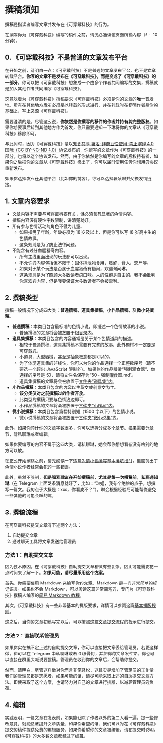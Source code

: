 # 撰稿须知
撰稿是指读者编写文章并发布在《可穿戴科技》的行为。

在撰写你为《可穿戴科技》编写的稿件之前，请务必通读该页面所有内容（5 ~ 10 分钟）。

## 0. 《可穿戴科技》不是普通的文章发布平台
在开始之前，请明白一点：《可穿戴科技》不是普通的文章发布平台，也不是文章转载平台。**你写的文章不是发布在《可穿戴科技》，而是变成了《可穿戴科技》的一部分**。你可以把《可穿戴科技》想象成一个由多个作者共同编写的文集，撰稿就是加入其他作者共同编写《可穿戴科技》。

这意味着为《可穿戴科技》撰稿要求《可穿戴科技》必须是你的文章的**唯一**首发地。所有在其他地方发布必须是以转载的形式进行，并在转载时在标明作者是你的基础上，写上来源《可穿戴科技》。

需要澄清的是，尽管这么说，**你依然是你撰写的稿件的作者并持有其完整版权**。如果你想要事后转到其他地方作为首发，你只需要通知一下琳将你的文章从《可穿戴科技》移除即可。

与此同时，因为《可穿戴科技》是以[知识共享 署名-非商业性使用-禁止演绎 4.0 国际（CC BY-NC-ND 4.0）协议](https://creativecommons.org/licenses/by-nc-nd/4.0/deed.zh)发布的，你撰写的文章作为《可穿戴科技》的一部分，也将以这个协议发布。然而，由于你依然是你编写的文章的版权持有者，如果你之后把你的文章从《可穿戴科技》撤出了，你可以届时使用任何你想用的协议重新发布。

如果你选择发布在其他平台（比如你的博客），你可以选择联系琳并交换友情链接。

## 1. 文章内容要求
- 文章内容不需要与可穿戴科技有关，但必须含有显著的色情内容。
- 撰稿内容没有硬性字数限制，讲清楚就好。
- 所有参与色情活动的角色不得为儿童。
  - 如果指明了年龄，年龄必须为 18 岁及以上，但是你可以写 18 岁高中生的色情故事。
  - 这条规则是为了防止法律问题。
- 不能含有过分血腥猎奇内容。
  - 所有主线里面出现的玩法都可以出现。
  - 不允许的内容包括但不限于：固体排泄物食用，肢解，食人，恋尸等。
  - 如果对于某个玩法是否属于血腥猎奇有疑问，欢迎询问琳。
  - 这条规则是为了照顾大多数读者的口味。人的性癖是自由的，我不会批判你喜欢的内容，但是我要保证大多数读者不会被雷到。

## 2. 撰稿类型
撰稿一般情况下分成四大类：**普通撰稿**，**道具集撰稿**，**小作品撰稿**，及**微小说撰稿**。

- **普通撰稿**：本类目包含最标准的色情小说，即描述一个色情故事的小说。
  - 普通撰稿的文章将会被放置于[根目录内](#/menu/章节选择/所有章节)。
- **道具集撰稿**：本类目包含的内容通常是关于某个色情道具的描述。
  - 相较于普通撰稿，道具集撰稿不需要有完整的故事。此外题材不一定要是可穿戴的。
  - 小道具，大型器械，甚至是抽象概念都是可以的。
  - 为了体现道具集的非线性，你可以为你的作品选择一个正整数序号（请不要选一个超出 [JavaScript 限制](https://developer.mozilla.org/en-US/docs/Web/JavaScript/Reference/Global_Objects/Number/MAX_SAFE_INTEGER)的）。如果你的作品叫做“强制灌食器”，你选择的序号是 50，请将文件名保存为“50 - 强制灌食器.md”。
  - 道具集撰稿的文章将会被放置于[文件夹“道具集”内](#/menu/章节选择/所有章节/道具集)。
- **小作品撰稿**：本类目包含的内容以生草文或创意文为主。
  - **该分类仅对之前撰稿过的作者开放**。
  - 此类型的撰稿只要与色情沾边即可。
  - 小作品撰稿的文章将会被放置于[文件夹“小作品”内](#/menu/章节选择/所有章节/小作品)。
- **微小说撰稿**：本类目包含篇幅特别短（1500 字以下）的色情小说。
  - 微小说撰稿的文章将会被放置于[文件夹“微小说集”内](#/menu/章节选择/所有章节/微小说集)。

此外，如果你预计你的文章字数很多，你可以选择分成多个章节。如果需要分章节，请私聊琳或者编辑。

如果你要编写的内容不属于这四大类，请私聊琳，她会帮你想想看有没有啥别的地方可以放。

在正式开始撰稿之前，请先阅读一下这篇[色情小说编写基本排坑指引](./色情小说编写基本排坑指引.html)，里面列出了色情小说作者经常会犯的一些错误。

此外，虽然不强制，**但是强烈建议在开始撰稿前，尤其是第一次撰稿前，私聊通知琳**（在 Telegram 上面发条消息就好了，比如：“琳姐，我有个绝妙的点子，想撰写一篇文。我的点子大概是：xxx，你看成不？”）。琳会根据经验尽可能帮你避免一些其他的可能会踩的坑。

## 3. 撰稿流程
在可穿戴科技提交文章有下述两个方法：

1. 自助提交文章
2. 通过聊天工具将文章发送给管理员

### 方法 1：自助提交文章
因为技术原因，在《可穿戴科技》自助提交文章稍微有些复杂。因此可能需要花一点时间来了解一下。**如果可能，请尽量采用这个方案。**

首先，你需要使用 Markdown 来编写你的文章。Markdown 是一门非常简单的标记语言。如果你不会 Markdown，可以阅读这篇非常简短的，专门为《可穿戴科技》撰稿人编写的[简易 Markdown 教程](./简易-Markdown-教程.html)。

其次，《可穿戴科技》有一些非常基本的排版要求，详情可以参阅这篇[基本排版规则](./基本排版规则.html)。

这之后，当你的文章初稿写完以后，可以按照这篇[文章提交流程](./文章提交流程.html)的指示进行提交。

### 方法 2：直接联系管理员
如果你实在搞不定上述的自助提交文章，你可以直接把文章丢给管理员。若要这样做，你可以在 Telegram 中私聊琳或者 0 级骨钉，并把你的文章发过来。你也可以直接在群里大喊说要投稿。管理员在收到你的文章后，会帮助你提交。

然而，请明白，尽管这样做对你而言非常轻松，这其实是增加了管理员的工作量。我们的管理员都是志愿者，如果可能的话，请尽可能采取上述的自助提交文章方法。即使采取了这个方案，也请努力对自己的文章进行排版，以减轻管理员的负荷。

## 4. 编辑
实践表明，一篇文章在发表前，如果能让除了作者以外的第二人看一遍，提一些修改意见，就能显著提升文章质量。如果你希望的话，我们可以对在《可穿戴科技》提交的稿件提供免费的编辑服务。如果你希望你的文章被编辑，请在提交时说明。《可穿戴科技》的大多数文章都经过了编辑。
